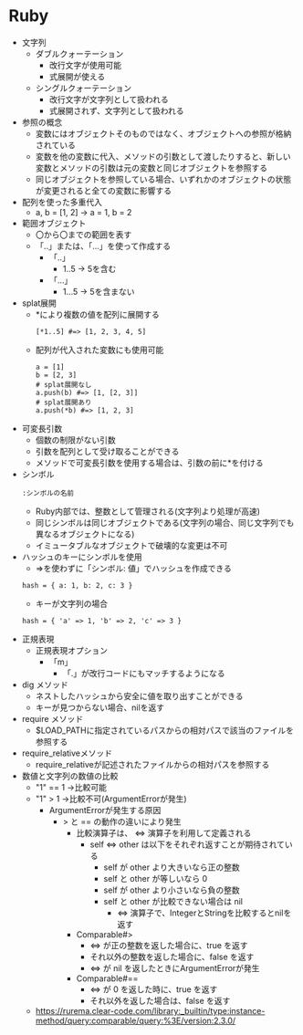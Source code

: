 # Ruby
- 文字列
    - ダブルクォーテーション
        - 改行文字が使用可能
        - 式展開が使える
    - シングルクォーテーション
        - 改行文字が文字列として扱われる
        - 式展開されず、文字列として扱われる
- 参照の概念
    - 変数にはオブジェクトそのものではなく、オブジェクトへの参照が格納されている
    - 変数を他の変数に代入、メソッドの引数として渡したりすると、新しい変数とメソッドの引数は元の変数と同じオブジェクトを参照する
    - 同じオブジェクトを参照している場合、いずれかのオブジェクトの状態が変更されると全ての変数に影響する
- 配列を使った多重代入
    - a, b = [1, 2] -> a = 1, b = 2
- 範囲オブジェクト
    - 〇から〇までの範囲を表す
    - 「..」または、「...」を使って作成する
        - 「..」
            - 1..5 -> 5を含む
        - 「...」
            - 1...5 -> 5を含まない
- splat展開
    - *により複数の値を配列に展開する
        ```
        [*1..5] #=> [1, 2, 3, 4, 5]
        ```
    - 配列が代入された変数にも使用可能
        ```
        a = [1]
        b = [2, 3]
        # splat展開なし
        a.push(b) #=> [1, [2, 3]]
        # splat展開あり
        a.push(*b) #=> [1, 2, 3]
        ```
- 可変長引数
    - 個数の制限がない引数
    - 引数を配列として受け取ることができる
    - メソッドで可変長引数を使用する場合は、引数の前に*を付ける
- シンボル
    ```
    :シンボルの名前
    ```
    - Ruby内部では、整数として管理される(文字列より処理が高速)
    - 同じシンボルは同じオブジェクトである(文字列の場合、同じ文字列でも異なるオブジェクトになる)
    - イミュータブルなオブジェクトで破壊的な変更は不可
- ハッシュのキーにシンボルを使用
    - =>を使わずに「シンボル: 値」でハッシュを作成できる
    ```
    hash = { a: 1, b: 2, c: 3 }
    ```
    - キーが文字列の場合
    ```
    hash = { 'a' => 1, 'b' => 2, 'c' => 3 }
    ```
- 正規表現
   - 正規表現オプション
       - 「m」
           - 「.」が改行コードにもマッチするようになる
- dig メソッド
    - ネストしたハッシュから安全に値を取り出すことができる
    - キーが見つからない場合、nilを返す
- require メソッド
    - $LOAD_PATHに指定されているパスからの相対パスで該当のファイルを参照する
- require_relativeメソッド
    - require_relativeが記述されたファイルからの相対パスを参照する
- 数値と文字列の数値の比較
    - "1" == 1 ->比較可能
    - "1" > 1 ->比較不可(ArgumentErrorが発生)
        - ArgumentErrorが発生する原因
            - \> と == の動作の違いにより発生
                - 比較演算子は、 <=> 演算子を利用して定義される
                    - self <=> other は以下をそれぞれ返すことが期待されている
                        - self が other より大きいなら正の整数
                        - self と other が等しいなら 0
                        - self が other より小さいなら負の整数
                        - self と other が比較できない場合は nil
                            - <=> 演算子で、IntegerとStringを比較するとnilを返す
                - Comparable#>
                    - <=> が正の整数を返した場合に、true を返す
                    - それ以外の整数を返した場合に、false を返す
                    - <=> が nil を返したときにArgumentErrorが発生
                - Comparable#==
                    - <=> が 0 を返した時に、true を返す
                    - それ以外を返した場合は、false を返す
    - https://rurema.clear-code.com/library:_builtin/type:instance-method/query:comparable/query:%3E/version:2.3.0/


